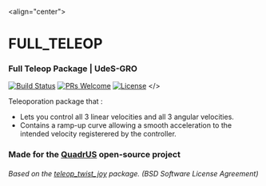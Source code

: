 <align="center">
# FULL_TELEOP

### Full Teleop Package | UdeS-GRO
[![Build Status](https://www.travis-ci.com/marj3220/full_teleop.svg?branch=main)](https://www.travis-ci.com/marj3220/full_teleop) [![PRs Welcome](https://img.shields.io/badge/PRs-welcome-brightgreen.svg?style=flat-square)](http://makeapullrequest.com) [![License](https://img.shields.io/badge/License-BSD%203--Clause-blue.svg)](https://opensource.org/licenses/BSD-3-Clause)
</>


Teleoporation package that : 
* Lets you control all 3 linear velocities and all 3 angular velocities.
* Contains a ramp-up curve allowing a smooth acceleration to the intended velocity registerered by the controller.

### Made for the [QuadrUS](https://github.com/olivierfournier2/S4H2021-QuadrUS) open-source project 

###### Based on the [teleop_twist_joy](https://github.com/ros-teleop/teleop_twist_joy) package. (BSD Software License Agreement)
